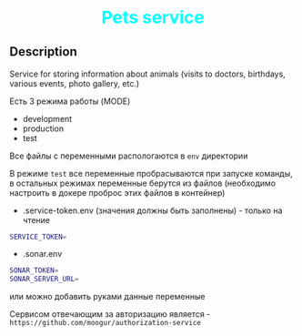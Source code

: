 # <p align="center" style="font-size: 30px; font-weight: bold; color: cyan;">Pets service</p>

## Description

Service for storing information about animals (visits to doctors, birthdays, various events, photo gallery, etc.)

Есть 3 режима работы (MODE)

- development
- production
- test

Все файлы с переменными распологаются в `env` директории

В режиме `test` все переменные пробрасываются при запуске команды, в остальных режимах переменные берутся из файлов (необходимо настроить в докере проброс этих файлов в контейнер)

- .service-token.env (значения должны быть заполнены) - только на чтение

```bash
SERVICE_TOKEN=
```

- .sonar.env

```bash
SONAR_TOKEN=
SONAR_SERVER_URL=
```

или можно добавить руками данные переменные

Сервисом отвечающим за авторизацию является - `https://github.com/moogur/authorization-service`
